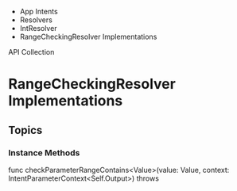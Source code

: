 

- App Intents
- Resolvers
- IntResolver
-  RangeCheckingResolver Implementations 

API Collection

# RangeCheckingResolver Implementations

## Topics

### Instance Methods

func checkParameterRangeContains&lt;Value>(value: Value, context: IntentParameterContext&lt;Self.Output>) throws

